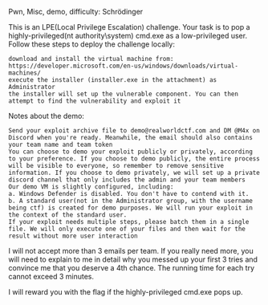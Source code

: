 Pwn, Misc, demo, difficulty: Schrödinger

This is an LPE(Local Privilege Escalation) challenge. Your task is to pop a highly-privileged(nt authority\system) cmd.exe as a low-privileged user. Follow these steps to deploy the challenge locally:

    download and install the virtual machine from: https://developer.microsoft.com/en-us/windows/downloads/virtual-machines/
    execute the installer (installer.exe in the attachment) as Administrator
    the installer will set up the vulnerable component. You can then attempt to find the vulnerability and exploit it

Notes about the demo:

    Send your exploit archive file to demo@realworldctf.com and DM @M4x on Discord when you're ready. Meanwhile, the email should also contains your team name and team token
    You can choose to demo your exploit publicly or privately, according to your preference. If you choose to demo publicly, the entire process will be visible to everyone, so remember to remove sensitive information. If you choose to demo privately, we will set up a private discord channel that only includes the admin and your team members
    Our demo VM is slightly configured, including:
    a. Windows Defender is disabled. You don't have to contend with it.
    b. A standard user(not in the Administrator group, with the username being ctf) is created for demo purposes. We will run your exploit in the context of the standard user.
    If your exploit needs multiple steps, please batch them in a single file. We will only execute one of your files and then wait for the result without more user interaction

I will not accept more than 3 emails per team. If you really need more, you will need to explain to me in detail why you messed up your first 3 tries and convince me that you deserve a 4th chance.
The running time for each try cannot exceed 3 minutes.

I will reward you with the flag if the highly-privileged cmd.exe pops up.
